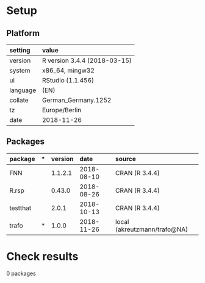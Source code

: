 # Setup

## Platform

|setting  |value                        |
|:--------|:----------------------------|
|version  |R version 3.4.4 (2018-03-15) |
|system   |x86_64, mingw32              |
|ui       |RStudio (1.1.456)            |
|language |(EN)                         |
|collate  |German_Germany.1252          |
|tz       |Europe/Berlin                |
|date     |2018-11-26                   |

## Packages

|package  |*  |version |date       |source                       |
|:--------|:--|:-------|:----------|:----------------------------|
|FNN      |   |1.1.2.1 |2018-08-10 |CRAN (R 3.4.4)               |
|R.rsp    |   |0.43.0  |2018-08-26 |CRAN (R 3.4.4)               |
|testthat |   |2.0.1   |2018-10-13 |CRAN (R 3.4.4)               |
|trafo    |*  |1.0.0   |2018-11-26 |local (akreutzmann/trafo@NA) |

# Check results

0 packages




